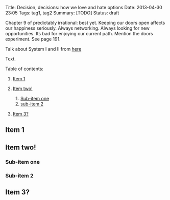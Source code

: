 Title: Decision, decisions: how we love and hate options
Date: 2013-04-30 23:05
Tags: tag1, tag2
Summary: [TODO]
Status: draft

Chapter 9 of predictably irrational: best yet. Keeping our doors open affects our happiness seriously. Always networking. Always looking for new opportunities. Its bad for enjoying our current path. Mention the doors experiment. See page 191.

Talk about System I and II from [here](http://blog.hut8labs.com/coding-fast-and-slow.html)

Text.

Table of contents:

1. [Item 1](#item-1)
1. [Item two!](#item-two)
    1. [Sub-item one](#sub-item-one)
    1. [sub-item 2](#sub-item-2)

1. [Item 3?](#item-3)

## Item 1

## Item two!

### Sub-item one

### Sub-item 2

## Item 3?

